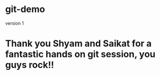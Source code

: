 # git-demo
<html>
<head>
version 1
</head>
<body>
<h1> Thank you Shyam and Saikat for a fantastic hands on git session, you guys rock!! </h1>
</body>
</html>
